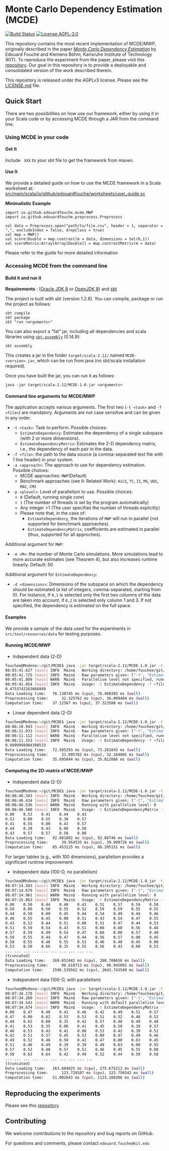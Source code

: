 # Monte Carlo Dependency Estimation (MCDE)

[![Build Status](https://travis-ci.com/edouardfouche/MCDE.svg?branch=master)](https://travis-ci.com/edouardfouche/MCDE)
[![License AGPL-3.0](https://img.shields.io/badge/License-AGPL--3-brightgreen.svg)](https://github.com/edouardfouche/MCDE/blob/master/LICENSE.md)

This repository contains the most recent implementation of MCDE/MWP, originally described in the paper [*Monte Carlo Dependency Estimation*](https://arxiv.org/abs/1810.02112) by Edouard Fouché and Klemens Böhm, Karlsruhe Institute of Technology (KIT).
To reproduce the experiment from the paper, please visit this [repository](https://github.com/edouardfouche/MCDE-experiments).
Our goal in this repository is to provide a deployable and consolidated version of the work described therein.

This repository is released under the AGPLv3 license. Please see the [LICENSE.md](LICENSE.md) file. 

## Quick Start
There are two possibilities on how use our framework, either by using it in your Scala code or by accessing MCDE through 
a JAR from the command line. 

### Using MCDE in your code 

#### Get It 
Include ```` XXX```` to your sbt file to get the framework from maven. 

#### Use It

We provide a detailed guide on how to use the MCDE framework in a Scala worksheet at: 
[src/main/scala/io/github/edouardfouche/worksheets/user_guide.sc](src/main/scala/io/github/edouardfouche/worksheets/user_guide.sc)

**Minimalistic Example**
`````
import io.github.edouardfouche.mcde.MWP
import io.github.edouardfouche.preprocess.Preprocess

val data = Preprocess.open("path/to/file.csv", header = 1, separator = ",", excludeIndex = false, dropClass = true)
val mwp = MWP()
val score:Double = mwp.contrast(m = data, dimensions = Set(0,1))
val scoreMatrix:Array[Array[Double]] = mwp.contrastMatrix(m = data)
`````

Please refer to the guide for more detailed information

### Accessing MCDE from the command line 

#### Build it and run it

**Requirements** : ([Oracle JDK 8](https://www.oracle.com/technetwork/java/javase/downloads/jdk8-downloads-2133151.html) or [OpenJDK 8](http://openjdk.java.net/install/)) and [sbt](https://www.scala-sbt.org/1.0/docs/Setup.html) 

The project is built with sbt (version 1.2.8). You can compile, package or run the project as follows: 

```
sbt compile
sbt package 
sbt "run <arguments>"
```

You can also export a "fat" jar, including all dependencies and scala libraries using [`sbt-assembly`](https://github.com/sbt/sbt-assembly) (0.14.9):

```
sbt assembly
```

This creates a jar in the folder `target/scala-2.12/` named `MCDE-<version>.jar`, which can be run from java (no 
sbt/scala installation required).

Once you have built the jar, you can run it as follows: 

```
java -jar target/scala-2.12/MCDE-1.0.jar <arguments>
```

#### Command line arguments for MCDE/MWP

The application accepts various arguments. The first two (`-t <task>` and `-f <file>`) are mandatory. Arguments are not case sensitive and can be given in any order. 

- `-t <task>`: Task to perform. Possible choices:
    - `EstimateDependency`: Estimates the dependency of a single subspace (with 2 or more dimensions).
    - `EstimateDependencyMatrix`: Estimates the 2-D dependency matrix, i.e., the dependency of each pair in the data. 
- `-f <file>`: the path to the data source (a comma-separated text file  with 1 line header) in your system.
- `-a <approach>`: The approach to use for dependency estimation. Possible choices: 
    - MCDE approaches: `MWP`(Default)
    - Benchmark approaches (see II: Related Work): `HiCS`, `TC`, `II`, `MS`, `UDS`, `MAC`, `CMI` 
- `-p <plevel>`: Level of parallelism to use. Possible choices:
    - `0` (Default, running single core)
    - `1` (The number of threads is set by the program automatically)
    - Any integer >1 (The user specifies the number of threads explicitly)
    - Please note that, in the case of:
        - `EstimateDependency`, the iterations of `MWP` will run in parallel (not supported for benchmark approaches).
        - `EstimateDependencyMatrix`, coefficients are estimated in parallel (thus, supported for all approches).

Additional argument for `MWP`:

- `-m <M>`: the number of Monte Carlo simulations. More simulations lead to more accurate estimates (see Theorem 4), but also increases runtime linearly. Default: 50

Additional argument for `EstimateDependency`:

- `-d <dimensions>`: Dimensions of the subspace on which the dependency should be estimated (a list of integers, comma-separated, starting from 0). 
For instance, if `0,1` is selected only the first two columns of the data are taken into account, if `0,2` is selected only column 1 and 3.
If not specified, the dependency is estimated on the full space. 

#### Examples

We provide a sample of the data used for the experiments in `src/test/resources/data` for testing purposes.

#### Running MCDE/MWP

- Independent data (2-D)

```bash
fouchee@Modena:~/git/MCDE$ java -jar target/scala-2.12/MCDE-1.0.jar -t EstimateDependency -f src/test/resources/data/Independent-2-0.0.csv -a MWP -m 50 -d 0,1
08:05:41.627 [main] INFO  Main$ - Working directory: /home/fouchee/git/MCDE
08:05:41.725 [main] INFO  Main$ - Raw parameters given: ["-t", "EstimateDependency", "-f", "src/test/resources/data/Independent-2-0.0.csv", "-a", "MWP", "-m", "50", "-d", "0,1"]
08:05:41.809 [main] WARN  Main$ - Parallelism level not specified, running on single core.
08:05:41.854 [main] INFO  Main$ - Usage: -t EstimateDependency -f <file> -a <approach> -m <M> -d <dimensions> -p <plevel>
0.4753742163666849
Data Loading time:   76.138745 ms (cpu), 76.460393 ms (wall)
Preprocessing time:      32.325762 ms (cpu), 36.009404 ms (wall)
Computation time:    37.12567 ms (cpu), 37.323588 ms (wall)
```

- Linear dependent data (2-D) 

```bash
fouchee@Modena:~/git/MCDE$ java -jar target/scala-2.12/MCDE-1.0.jar -t EstimateDependency -f src/test/resources/data/Linear-2-0.0.csv -a MWP -m 50 -d 0,1
08:06:10.943 [main] INFO  Main$ - Working directory: /home/fouchee/git/MCDE
08:06:11.033 [main] INFO  Main$ - Raw parameters given: ["-t", "EstimateDependency", "-f", "src/test/resources/data/Linear-2-0.0.csv", "-a", "MWP", "-m", "50", "-d", "0,1"]
08:06:11.112 [main] WARN  Main$ - Parallelism level not specified, running on single core.
08:06:11.153 [main] INFO  Main$ - Usage: -t EstimateDependency -f <file> -a <approach> -m <M> -d <dimensions> -p <plevel>
0.9999998904398533
Data Loading time:   72.585293 ms (cpu), 73.281843 ms (wall)
Preprocessing time:      31.995782 ms (cpu), 32.164805 ms (wall)
Computation time:    35.695044 ms (cpu), 35.812886 ms (wall)
```

####  Computing the 2D-matrix of MCDE/MWP

- Independent data (2-D)

```bash
fouchee@Modena:~/git/MCDE$ java -jar target/scala-2.12/MCDE-1.0.jar -t EstimateDependencyMatrix -f src/test/resources/data/Independent-5-0.0.csv -a MWP -m 50 -p 0
08:06:46.343 [main] INFO  Main$ - Working directory: /home/fouchee/git/MCDE
08:06:46.434 [main] INFO  Main$ - Raw parameters given: ["-t", "EstimateDependencyMatrix", "-f", "src/test/resources/data/Independent-5-0.0.csv", "-a", "MWP", "-m", "50", "-p", "0"]
08:06:46.536 [main] WARN  Main$ - Running with parallelism level: 0
08:06:46.580 [main] INFO  Main$ - Usage: -t EstimateDependencyMatrix -f <file> -a <approach> -m <M> -p <plevel>
0.00    0.53    0.41    0.44    0.43
0.53    0.00    0.55    0.38    0.57
0.41    0.55    0.00    0.43    0.57
0.44    0.38    0.43    0.00    0.58
0.43    0.57    0.57    0.58    0.00
Data Loading time:   92.681802 ms (cpu), 92.88746 ms (wall)
Preprocessing time:      39.954535 ms (cpu), 39.999726 ms (wall)
Computation time:    85.453125 ms (cpu), 86.205151 ms (wall)
```

For larger tables (e.g., with 100 dimensions), parallelism provides a significant runtime improvement:

- Independent data (100-D, no parallelism)

```bash
fouchee@Modena:~/git/MCDE$ java -jar target/scala-2.12/MCDE-1.0.jar -t EstimateDependencyMatrix -f src/test/resources/data/Independent-100-0.0.csv -a MWP -m 50 -p 0
08:07:14.583 [main] INFO  Main$ - Working directory: /home/fouchee/git/MCDE
08:07:14.670 [main] INFO  Main$ - Raw parameters given: ["-t", "EstimateDependencyMatrix", "-f", "src/test/resources/data/Independent-100-0.0.csv", "-a", "MWP", "-m", "50", "-p", "0"]
08:07:14.961 [main] WARN  Main$ - Running with parallelism level: 0
08:07:15.063 [main] INFO  Main$ - Usage: -t EstimateDependencyMatrix -f <file> -a <approach> -m <M> -p <plevel>
0.00    0.50    0.44    0.48    0.43    0.51    0.57    0.59    0.58    0.53     ... (truncated)
0.50    0.00    0.50    0.55    0.52    0.59    0.59    0.55    0.55    0.50     ... (truncated)
0.44    0.50    0.00    0.45    0.44    0.54    0.49    0.44    0.46    0.66     ... (truncated)
0.48    0.55    0.45    0.00    0.51    0.43    0.54    0.47    0.55    0.35     ... (truncated)
0.43    0.52    0.44    0.51    0.00    0.51    0.47    0.44    0.53    0.55     ... (truncated)
0.51    0.59    0.54    0.43    0.51    0.00    0.60    0.56    0.46    0.56     ... (truncated)
0.57    0.59    0.49    0.54    0.47    0.60    0.00    0.57    0.40    0.43     ... (truncated)
0.59    0.55    0.44    0.47    0.44    0.56    0.57    0.00    0.45    0.60     ... (truncated)
0.58    0.55    0.46    0.55    0.53    0.46    0.40    0.45    0.00    0.53     ... (truncated)
0.53    0.50    0.66    0.35    0.55    0.56    0.43    0.60    0.53    0.00     ... (truncated)
... ... ... ... ... ... ... ... ... ...
(truncated)
Data Loading time:   269.652442 ms (cpu), 280.788656 ms (wall)
Preprocessing time:      96.618713 ms (cpu), 96.945092 ms (wall)
Computation time:    2596.539562 ms (cpu), 2643.743548 ms (wall)
```

- Independent data (100-D, with parallelism)

```bash
fouchee@Modena:~/git/MCDE$ java -jar target/scala-2.12/MCDE-1.0.jar -t EstimateDependencyMatrix -f src/test/resources/data/Independent-100-0.0.csv -a MWP -m 50 -p 1
08:07:34.170 [main] INFO  Main$ - Working directory: /home/fouchee/git/MCDE
08:07:34.260 [main] INFO  Main$ - Raw parameters given: ["-t", "EstimateDependencyMatrix", "-f", "src/test/resources/data/Independent-100-0.0.csv", "-a", "MWP", "-m", "50", "-p", "1"]
08:07:34.543 [main] WARN  Main$ - Running with default parallelism level.
08:07:34.674 [main] INFO  Main$ - Usage: -t EstimateDependencyMatrix -f <file> -a <approach> -m <M> -p <plevel>
0.00    0.47    0.48    0.41    0.46    0.42    0.49    0.51    0.57    0.50     ... (truncated)
0.47    0.00    0.62    0.53    0.53    0.51    0.52    0.48    0.52    0.63     ... (truncated)
0.48    0.62    0.00    0.35    0.42    0.57    0.48    0.49    0.48    0.64     ... (truncated)
0.41    0.53    0.35    0.00    0.41    0.45    0.50    0.39    0.57    0.42     ... (truncated)
0.46    0.53    0.42    0.41    0.00    0.53    0.42    0.39    0.51    0.49     ... (truncated)
0.42    0.51    0.57    0.45    0.53    0.00    0.47    0.49    0.46    0.52     ... (truncated)
0.49    0.52    0.48    0.50    0.42    0.47    0.00    0.63    0.45    0.44     ... (truncated)
0.51    0.48    0.49    0.39    0.39    0.49    0.63    0.00    0.55    0.59     ... (truncated)
0.57    0.52    0.48    0.57    0.51    0.46    0.45    0.55    0.00    0.58     ... (truncated)
0.50    0.63    0.64    0.42    0.49    0.52    0.44    0.59    0.58    0.00     ... (truncated)
... ... ... ... ... ... ... ... ... ...
(truncated)
Data Loading time:   263.604825 ms (cpu), 275.675212 ms (wall)
Preprocessing time:      123.729107 ms (cpu), 123.756542 ms (wall)
Computation time:    51.002643 ms (cpu), 1123.108306 ms (wall)
```


## Reproducing the experiments

Please see this [repository](https://github.com/edouardfouche/MCDE-experiments)

## Contributing

We welcome contributions to the repository and bug reports on GitHub.

For questions and comments, please contact `edouard.fouche@kit.edu`
